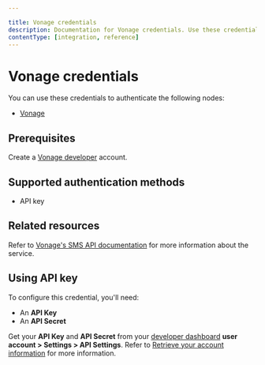 ```yaml
---

title: Vonage credentials
description: Documentation for Vonage credentials. Use these credentials to authenticate Vonage in n8n, a workflow automation platform.
contentType: [integration, reference]
---
```


# Vonage credentials

You can use these credentials to authenticate the following nodes:

- [Vonage](/integrations/builtin/app-nodes/n8n-nodes-base.vonage.md)

## Prerequisites

Create a [Vonage developer](https://developer.vonage.com) account.

## Supported authentication methods

- API key

## Related resources

Refer to [Vonage's SMS API documentation](https://developer.vonage.com/en/api/sms) for more information about the service.

## Using API key

To configure this credential, you'll need:

- An **API Key**
- An **API Secret**

Get your **API Key** and **API Secret** from your [developer dashboard](https://dashboard.nexmo.com/) **user account > Settings > API Settings**. Refer to [Retrieve your account information](https://developer.vonage.com/en/account/guides/dashboard-management#retrieve-your-account-information) for more information.

